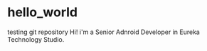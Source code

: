 # hello_world
testing git repository
Hi! i'm a Senior Adnroid Developer in Eureka Technology Studio.
